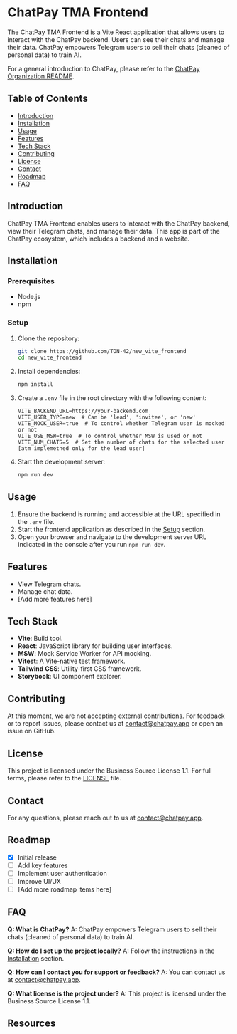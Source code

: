 # ChatPay TMA Frontend

The ChatPay TMA Frontend is a Vite React application that allows users to interact with the ChatPay backend. Users can see their chats and manage their data. ChatPay empowers Telegram users to sell their chats (cleaned of personal data) to train AI.

For a general introduction to ChatPay, please refer to the [ChatPay Organization README](https://github.com/TON-42).

## Table of Contents

- [Introduction](#introduction)
- [Installation](#installation)
- [Usage](#usage)
- [Features](#features)
- [Tech Stack](#tech-stack)
- [Contributing](#contributing)
- [License](#license)
- [Contact](#contact)
- [Roadmap](#roadmap)
- [FAQ](#faq)

## Introduction

ChatPay TMA Frontend enables users to interact with the ChatPay backend, view their Telegram chats, and manage their data. This app is part of the ChatPay ecosystem, which includes a backend and a website.

## Installation

### Prerequisites

- Node.js
- npm

### Setup

1. Clone the repository:

   ```bash
   git clone https://github.com/TON-42/new_vite_frontend
   cd new_vite_frontend
   ```

2. Install dependencies:

   ```bash
   npm install
   ```

3. Create a `.env` file in the root directory with the following content:

   ```env
   VITE_BACKEND_URL=https://your-backend.com
   VITE_USER_TYPE=new  # Can be 'lead', 'invitee', or 'new'
   VITE_MOCK_USER=true  # To control whether Telegram user is mocked or not
   VITE_USE_MSW=true  # To control whether MSW is used or not
   VITE_NUM_CHATS=5  # Set the number of chats for the selected user [atm implemetned only for the lead user]
   ```

4. Start the development server:
   ```bash
   npm run dev
   ```

## Usage

1. Ensure the backend is running and accessible at the URL specified in the `.env` file.
2. Start the frontend application as described in the [Setup](#setup) section.
3. Open your browser and navigate to the development server URL indicated in the console after you run `npm run dev`.

## Features

- View Telegram chats.
- Manage chat data.
- [Add more features here]

## Tech Stack

- **Vite**: Build tool.
- **React**: JavaScript library for building user interfaces.
- **MSW**: Mock Service Worker for API mocking.
- **Vitest**: A Vite-native test framework.
- **Tailwind CSS**: Utility-first CSS framework.
- **Storybook**: UI component explorer.

## Contributing

At this moment, we are not accepting external contributions. For feedback or to report issues, please contact us at [contact@chatpay.app](mailto:contact@chatpay.app) or open an issue on GitHub.

## License

This project is licensed under the Business Source License 1.1. For full terms, please refer to the [LICENSE](./LICENSE) file.

## Contact

For any questions, please reach out to us at [contact@chatpay.app](mailto:contact@chatpay.app).

## Roadmap

- [x] Initial release
- [ ] Add key features
- [ ] Implement user authentication
- [ ] Improve UI/UX
- [ ] [Add more roadmap items here]

## FAQ

**Q: What is ChatPay?**
A: ChatPay empowers Telegram users to sell their chats (cleaned of personal data) to train AI.

**Q: How do I set up the project locally?**
A: Follow the instructions in the [Installation](#installation) section.

**Q: How can I contact you for support or feedback?**
A: You can contact us at [contact@chatpay.app](mailto:contact@chatpay.app).

**Q: What license is the project under?**
A: This project is licensed under the Business Source License 1.1.

## Resources
